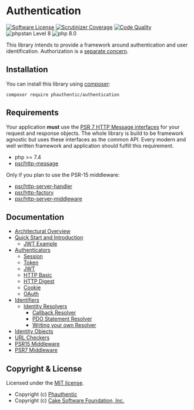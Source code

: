 # Authentication

[![Software License](https://img.shields.io/badge/license-MIT-brightgreen.svg?style=flat-square)](LICENSE)
[![Scrutinizer Coverage](https://img.shields.io/scrutinizer/coverage/g/Phauthentic/authentication/master.svg?style=flat-square)](https://scrutinizer-ci.com/g/Phauthentic/authentication/?branch=2.0)
[![Code Quality](https://img.shields.io/scrutinizer/g/Phauthentic/authentication/master.svg?style=flat-square)](https://scrutinizer-ci.com/g/Phauthentic/authentication/?branch=2.0)
![phpstan Level 8](https://img.shields.io/badge/phpstan-Level%208-brightgreen?style=flat-square)
![php 8.0](https://img.shields.io/badge/php-8.0-blue?style=flat-square)


This library intends to provide a framework around authentication and user identification. Authorization is a [separate concern](https://en.wikipedia.org/wiki/Separation_of_concerns).

## Installation

You can install this library using [composer](http://getcomposer.org):

```
composer require phauthentic/authentication
```

## Requirements

Your application **must** use the [PSR 7 HTTP Message interfaces](https://github.com/php-fig/http-message) for your request and response objects. The whole library is build to be framework agnostic but uses these interfaces as the common API. Every modern and well written framework and application should fulfill this requirement.

 * php >= 7.4
 * [psr/http-message](https://github.com/php-fig/http-message)

Only if you plan to use the PSR-15 middleware:

 * [psr/http-server-handler](https://github.com/php-fig/http-server-handler)
 * [psr/http-factory](https://github.com/php-fig/http-factory)
 * [psr/http-server-middleware](https://github.com/php-fig/http-server-middleware)

## Documentation

 * [Architectural Overview](docs/Architecture-Overview.md)
 * [Quick Start and Introduction](docs/Quick-start-and-introduction.md)
   * [JWT Example](docs/JWT-Example.md)
 * [Authenticators](docs/Authenticators.md)
   * [Session](docs/Authenticators.md#session)
   * [Token](docs/Authenticators.md#token)
   * [JWT](docs/Authenticators.md#jwt)
   * [HTTP Basic](docs/Authenticators.md#httpbasic)
   * [HTTP Digest](docs/Authenticators.md#httpdigest)
   * [Cookie](docs/Authenticators.md#cookie-authenticator-aka-remember-me)
   * [OAuth](docs/Authenticators.md#oauth)
 * [Identifiers](docs/Identifiers.md)
   * [Identity Resolvers](docs/Identity-Resolvers.md)
     * [Callback Resolver](docs/Identity-Resolvers.md#callback-resolver)
     * [PDO Statement Resolver](docs/Identity-Resolvers.md#pdo-statement-resolver)
     * [Writing your own Resolver](docs/Identity-Resolvers.md#writing-your-own-resolver)
 * [Identity Objects](docs/Identity-Object.md)
 * [URL Checkers](docs/URL-Checkers.md)
 * [PSR15 Middleware](docs/PSR15-Middleware.md)
 * [PSR7 Middleware](docs/PSR7-Middleware.md)

## Copyright & License

Licensed under the [MIT license](LICENSE.txt).

* Copyright (c) [Phauthentic](https://github.com/Phauthentic)
* Copyright (c) [Cake Software Foundation, Inc.](https://cakefoundation.org)
